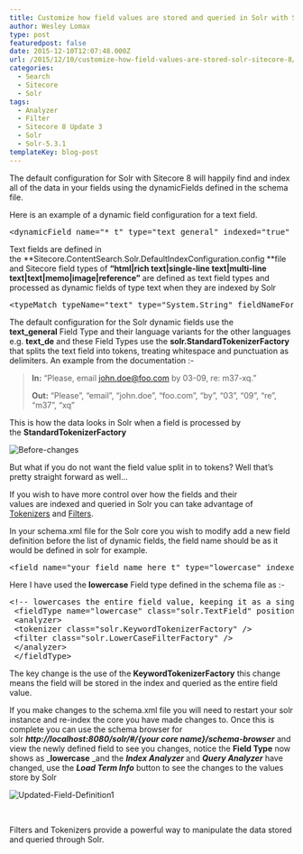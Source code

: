 ```yaml
---
title: Customize how field values are stored and queried in Solr with Sitecore 8
author: Wesley Lomax
type: post
featuredpost: false
date: 2015-12-10T12:07:48.000Z
url: /2015/12/10/customize-how-field-values-are-stored-solr-sitecore-8/
categories:
  - Search
  - Sitecore
  - Solr
tags:
  - Analyzer
  - Filter
  - Sitecore 8 Update 3
  - Solr
  - Solr-5.3.1
templateKey: blog-post
---
```

The default configuration for Solr with Sitecore 8 will happily find and index all of the data in your fields using the dynamicFields defined in the schema file.

Here is an example of a dynamic field configuration for a text field.

<pre class="brush: xml; title: ; notranslate" title="">&lt;dynamicField name="*_t" type="text_general" indexed="true" stored="true" /&gt;</pre>

Text fields are defined in the **Sitecore.ContentSearch.Solr.DefaultIndexConfiguration.config **file and Sitecore field types of **&#8220;html|rich text|single-line text|multi-line text|text|memo|image|reference&#8221;** are defined as text field types and processed as dynamic fields of type text when they are indexed by Solr

<pre class="brush: xml; title: ; notranslate" title="">&lt;typeMatch typeName="text" type="System.String" fieldNameFormat="{0}_t" cultureFormat="_{1}" settingType="Sitecore.ContentSearch.SolrProvider.SolrSearchFieldConfiguration, Sitecore.ContentSearch.SolrProvider" /&gt;</pre>

The default configuration for the Solr dynamic fields use the **text_general** Field Type and their language variants for the other languages e.g. **text_de** and these Field Types use the **solr.StandardTokenizerFactory** that splits the text field into tokens, treating whitespace and punctuation as delimiters. An example from the documentation :-

> **In:** &#8220;Please, email john.doe@foo.com by 03-09, re: m37-xq.&#8221;
> 
> **Out:** &#8220;Please&#8221;, &#8220;email&#8221;, &#8220;john.doe&#8221;, &#8220;foo.com&#8221;, &#8220;by&#8221;, &#8220;03&#8221;, &#8220;09&#8221;, &#8220;re&#8221;, &#8220;m37&#8221;, &#8220;xq&#8221;

This is how the data looks in Solr when a field is processed by the **StandardTokenizerFactory**

![Before-changes](/img/Before-changes.png)

But what if you do not want the field value split in to tokens? Well that&#8217;s pretty straight forward as well&#8230;

If you wish to have more control over how the fields and their values are indexed and queried in Solr you can take advantage of <a href="https://cwiki.apache.org/confluence/display/solr/Tokenizers" target="_blank">Tokenizers</a> and <a href="https://cwiki.apache.org/confluence/display/solr/About+Filters" target="_blank">Filters</a>.

In your schema.xml file for the Solr core you wish to modify add a new field definition before the list of dynamic fields, the field name should be as it would be defined in solr for example.

<pre class="brush: xml; title: ; notranslate" title="">&lt;field name="your_field_name_here_t" type="lowercase" indexed="true" stored="true" /&gt;</pre>

Here I have used the **lowercase** Field type defined in the schema file as :-

<pre class="brush: xml; title: ; notranslate" title="">&lt;!-- lowercases the entire field value, keeping it as a single token. --&gt;
 &lt;fieldType name="lowercase" class="solr.TextField" positionIncrementGap="100"&gt;
 &lt;analyzer&gt;
 &lt;tokenizer class="solr.KeywordTokenizerFactory" /&gt;
 &lt;filter class="solr.LowerCaseFilterFactory" /&gt;
 &lt;/analyzer&gt;
 &lt;/fieldType&gt;
</pre>

The key change is the use of the **KeywordTokenizerFactory** this change means the field will be stored in the index and queried as the entire field value.

If you make changes to the schema.xml file you will need to restart your solr instance and re-index the core you have made changes to. Once this is complete you can use the schema browser for solr **_http://localhost:8080/solr/#/{your core name}/schema-browser_** and view the newly defined field to see you changes, notice the **Field Type** now shows as _**lowercase** _and the **_Index Analyzer_** and **_Query Analyzer_** have changed, use the **_Load Term Info_** button to see the changes to the values store by Solr

![Updated-Field-Definition1](/img/Updated-Field-Definition1.png)

&nbsp;

Filters and Tokenizers provide a powerful way to manipulate the data stored and queried through Solr.